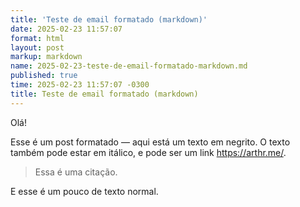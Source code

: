 ```yaml
---
title: 'Teste de email formatado (markdown)'
date: 2025-02-23 11:57:07
format: html
layout: post
markup: markdown
name: 2025-02-23-teste-de-email-formatado-markdown.md
published: true
time: 2025-02-23 11:57:07 -0300
title: Teste de email formatado (markdown)
---
```

Olá!

Esse é um post formatado — aqui está um texto em negrito. O texto também pode estar em itálico, e pode ser um link <https://arthr.me/>.

> Essa é uma citação.


E esse é um pouco
de texto normal.